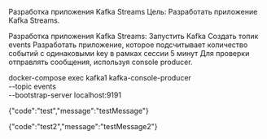 Разработка приложения Kafka Streams
Цель:
Разработать приложение Kafka Streams.

Разработка приложения Kafka Streams:
Запустить Kafka
Создать топик events
Разработать приложение, которое подсчитывает количество событий с одинаковыми key в рамках сессии 5 минут
Для проверки отправлять сообщения, используя console producer.


docker-compose exec kafka1 kafka-console-producer \
--topic events \
--bootstrap-server localhost:9191

{"code":"test","message":"testMessage"}

{"code":"test2","message":"testMessage2"}